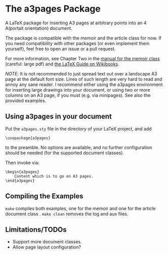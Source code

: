 The a3pages Package
===================

A LaTeX package for inserting A3 pages at arbitrary points into an 4 A(portait
orientation) document.

The package  is compatible with the  memoir and the article  class for now. If
you need compatibility with other  packages (or even implement them yourself),
feel free to open an issue or a pull request.

For more information, see Chapter Two in the 
[manual for the memoir class](http://mirrors.ctan.org/macros/latex/contrib/memoir/memman.pdf)
(careful: large pdf)
and [the LaTeX Guide on Wikibooks](https://en.wikibooks.org/wiki/LaTeX/Page_Layout).

*NOTE*: It is not recommended to just spread text out over a landscape A3 page
at the default font size. Lines of such length are very hard to read and annoy
any  sane  reader. I  recommend  either  using  the  a3pages  environment  for
inserting large drawings  into your document, or using two  or more columns on
an A3 page, if you must (e.g. via minipages). See also the provided examples.


Using a3pages in your document
------------------------------

Put the `a3pages.sty` file in the directory of your LaTeX project, and add

```
\usepackage{a3pages}
```
to the preamble. No options are available, and no further configuration should
be needed (for the supported document classes).

Then invoke via:

```
\begin{a3pages}
    Content which is to go on A3 pages.
\end{a3pages}
```


Compiling the Examples
----------------------

`make` compiles  both examples,  one for  the memoir and  one for  the article
document class . `make clean` removes the log and aux files.


Limitations/TODOs
-----------------

- Support more document classes.
- Allow page layout configuration?
